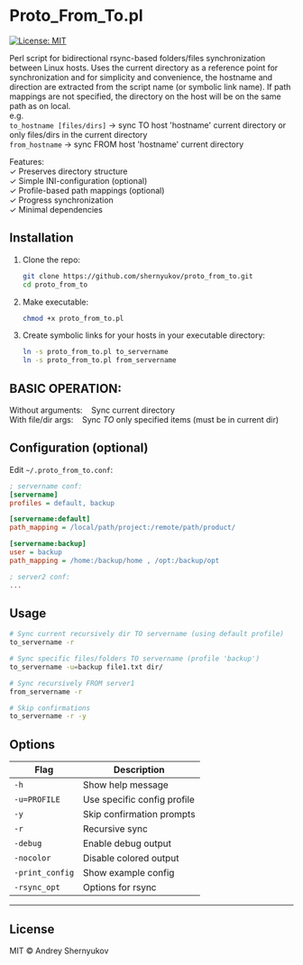 # Proto_From_To.pl

[![License: MIT](https://img.shields.io/badge/License-MIT-yellow.svg)](LICENSE)

Perl script for bidirectional rsync-based folders/files synchronization between Linux hosts.
Uses the current directory as a reference point for synchronization and for simplicity and convenience, the hostname and direction are extracted from the script name (or symbolic link name).
If path mappings are not specified, the directory on the host will be on the same path as on local.<br/>
    e.g.<br/>
     ``` to_hostname [files/dirs] ``` → sync TO host 'hostname' current directory or only files/dirs in the current directory<br/>
     ``` from_hostname ``` → sync FROM host 'hostname' current directory<br/>

Features:<br/>
✓ Preserves directory structure<br/>
✓ Simple INI-configuration (optional)<br/>
✓ Profile-based path mappings (optional)<br/>
✓ Progress synchronization<br/>
✓ Minimal dependencies<br/>

## Installation
1. Clone the repo:
   ```bash
   git clone https://github.com/shernyukov/proto_from_to.git
   cd proto_from_to
   ```
2. Make executable:
   ```bash
   chmod +x proto_from_to.pl
   ```
3. Create symbolic links for your hosts in your executable directory:
   ```bash
   ln -s proto_from_to.pl to_servername
   ln -s proto_from_to.pl from_servername
   ```
## BASIC OPERATION:

  Without arguments:&nbsp;&nbsp;&nbsp;&nbsp;Sync current directory<br>
  With file/dir args:&nbsp;&nbsp;&nbsp;&nbsp;Sync _TO_ only specified items (must be in current
                        dir)<br>


## Configuration (optional)
Edit `~/.proto_from_to.conf`:
```ini
; servername conf:
[servername]
profiles = default, backup

[servername:default]
path_mapping = /local/path/project:/remote/path/product/

[servername:backup]
user = backup
path_mapping = /home:/backup/home , /opt:/backup/opt

; server2 conf:
...

```

## Usage
  ```bash
  # Sync current recursively dir TO servername (using default profile)
  to_servername -r

  # Sync specific files/folders TO servername (profile 'backup')
  to_servername -u=backup file1.txt dir/

  # Sync recursively FROM server1
  from_servername -r

  # Skip confirmations
  to_servername -r -y
  ```

## Options
| Flag           | Description                          |
|----------------|--------------------------------------|
| `-h`           | Show help message                    |
| `-u=PROFILE`   | Use specific config profile          |
| `-y`           | Skip confirmation prompts            |
| `-r`           | Recursive sync                       |
| `-debug`       | Enable debug output                  |
| `-nocolor`     | Disable colored output               |
| `-print_config`| Show example config                  |
| `-rsync_opt`   | Options for rsync                    |


---

## License
MIT © Andrey Shernyukov
